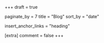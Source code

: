 +++
draft = true

paginate_by = 7
title = "Blog"
sort_by = "date"

insert_anchor_links = "heading"

[extra]
comment = false
+++
